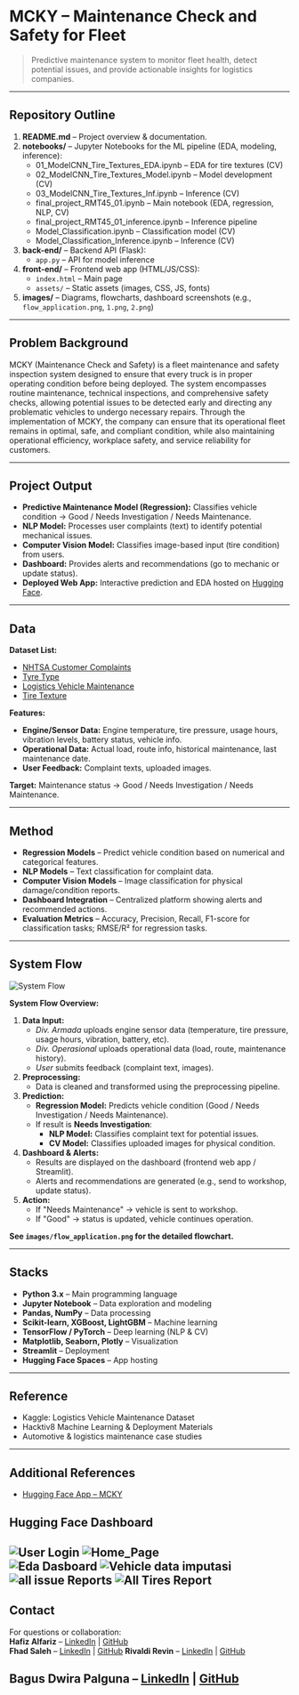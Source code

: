 # MCKY – Maintenance Check and Safety for Fleet

> Predictive maintenance system to monitor fleet health, detect potential issues, and provide actionable insights for logistics companies.

---

## Repository Outline

1. **README.md** – Project overview & documentation.  
2. **notebooks/** – Jupyter Notebooks for the ML pipeline (EDA, modeling, inference):  
   - 01_ModelCNN_Tire_Textures_EDA.ipynb – EDA for tire textures (CV)  
   - 02_ModelCNN_Tire_Textures_Model.ipynb – Model development (CV)  
   - 03_ModelCNN_Tire_Textures_Inf.ipynb – Inference (CV)  
   - final_project_RMT45_01.ipynb – Main notebook (EDA, regression, NLP, CV)  
   - final_project_RMT45_01_inference.ipynb – Inference pipeline  
   - Model_Classification.ipynb – Classification model (CV)  
   - Model_Classification_Inference.ipynb – Inference (CV)  
3. **back-end/** – Backend API (Flask):  
   - `app.py` – API for model inference  
4. **front-end/** – Frontend web app (HTML/JS/CSS):  
   - `index.html` – Main page  
   - `assets/` – Static assets (images, CSS, JS, fonts)  
5. **images/** – Diagrams, flowcharts, dashboard screenshots (e.g., `flow_application.png`, `1.png`, `2.png`) 

---

## Problem Background

MCKY (Maintenance Check and Safety) is a fleet maintenance and safety inspection system designed to ensure that every truck is in proper operating condition before being deployed. The system encompasses routine maintenance, technical inspections, and comprehensive safety checks, allowing potential issues to be detected early and directing any problematic vehicles to undergo necessary repairs. Through the implementation of MCKY, the company can ensure that its operational fleet remains in optimal, safe, and compliant condition, while also maintaining operational efficiency, workplace safety, and service reliability for customers.

---

## Project Output

- **Predictive Maintenance Model (Regression):** Classifies vehicle condition → Good / Needs Investigation / Needs Maintenance.  
- **NLP Model:** Processes user complaints (text) to identify potential mechanical issues.  
- **Computer Vision Model:** Classifies image-based input (tire condition) from users.  
- **Dashboard:** Provides alerts and recommendations (go to mechanic or update status).  
- **Deployed Web App:** Interactive prediction and EDA hosted on [Hugging Face](https://huggingface.co/spaces/HelasOn7/fe-finpro).  

---

## Data
  
**Dataset List:**

- [NHTSA Customer Complaints](https://www.kaggle.com/datasets/alshival/nhtsa-complaints?select=complaints.csv)
- [Tyre Type](https://www.kaggle.com/datasets/anamibnjafar0/tyretype)
- [Logistics Vehicle Maintenance](https://www.kaggle.com/datasets/datasetengineer/logistics-vehicle-maintenance-history-data)
- [Tire Texture](https://www.kaggle.com/datasets/680b9e2d7fc89cb1616f5c64d6a0af1b48e2aa3187559c38d)

**Features:**
- **Engine/Sensor Data:** Engine temperature, tire pressure, usage hours, vibration levels, battery status, vehicle info.
- **Operational Data:** Actual load, route info, historical maintenance, last maintenance date.
- **User Feedback:** Complaint texts, uploaded images.

**Target:** Maintenance status → Good / Needs Investigation / Needs Maintenance.

---

## Method

- **Regression Models** – Predict vehicle condition based on numerical and categorical features.  
- **NLP Models** – Text classification for complaint data.  
- **Computer Vision Models** – Image classification for physical damage/condition reports.  
- **Dashboard Integration** – Centralized platform showing alerts and recommended actions.  
- **Evaluation Metrics** – Accuracy, Precision, Recall, F1-score for classification tasks; RMSE/R² for regression tasks.  

---

## System Flow

![System Flow](images/flowchart.png)

**System Flow Overview:**

1. **Data Input:**  
   - *Div. Armada* uploads engine sensor data (temperature, tire pressure, usage hours, vibration, battery, etc).  
   - *Div. Operasional* uploads operational data (load, route, maintenance history).  
   - *User* submits feedback (complaint text, images).  
2. **Preprocessing:**  
   - Data is cleaned and transformed using the preprocessing pipeline.  
3. **Prediction:**  
   - **Regression Model:** Predicts vehicle condition (Good / Needs Investigation / Needs Maintenance).  
   - If result is **Needs Investigation**:  
     - **NLP Model:** Classifies complaint text for potential issues.  
     - **CV Model:** Classifies uploaded images for physical condition.  
4. **Dashboard & Alerts:**  
   - Results are displayed on the dashboard (frontend web app / Streamlit).  
   - Alerts and recommendations are generated (e.g., send to workshop, update status).  
5. **Action:**  
   - If "Needs Maintenance" → vehicle is sent to workshop.  
   - If "Good" → status is updated, vehicle continues operation.  

**See `images/flow_application.png` for the detailed flowchart.**

---

## Stacks

- **Python 3.x** – Main programming language  
- **Jupyter Notebook** – Data exploration and modeling  
- **Pandas, NumPy** – Data processing  
- **Scikit-learn, XGBoost, LightGBM** – Machine learning  
- **TensorFlow / PyTorch** – Deep learning (NLP & CV)  
- **Matplotlib, Seaborn, Plotly** – Visualization  
- **Streamlit** – Deployment  
- **Hugging Face Spaces** – App hosting  

---

## Reference

- Kaggle: Logistics Vehicle Maintenance Dataset  
- Hacktiv8 Machine Learning & Deployment Materials  
- Automotive & logistics maintenance case studies  

---

## Additional References

- [Hugging Face App – MCKY](https://huggingface.co/spaces/HelasOn7/fe-finpro)


## Hugging Face Dashboard
![User Login](images/0.png)
![Home_Page](images/1.png)  
![Eda Dasboard](images/2.png)
![Vehicle data imputasi](images/3.png)
![all issue Reports](images/4.png)
![All Tires Report](images/5.png)
---

## Contact

For questions or collaboration:  
**Hafiz Alfariz** – [LinkedIn](https://www.linkedin.com/in/hafizalfariz/) | [GitHub](https://github.com/hafizalfariz)  
**Fhad Saleh** – [LinkedIn](https://www.linkedin.com/in/fhad-saleh-5b4761168/) | [GitHub](https://github.com/helason7)
**Rivaldi Revin** – [LinkedIn](--) | [GitHub](https://github.com/RivaldiR)

**Bagus Dwira Palguna** – [LinkedIn](--) | [GitHub](https://github.com/baguspalguna)
---